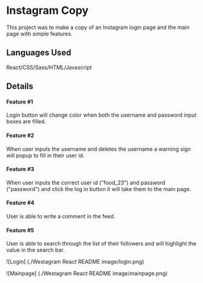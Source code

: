 # Instagram Copy

This project was to make a copy of an Instagram login page and the main page with simple features.

## Languages Used

React/CSS/Sass/HTML/Javascript

## Details

#### Feature #1

Login button will change color when both the username and password input boxes are filled.

#### Feature #2

When user inputs the username and deletes the username a warning sign will popup to fill in their user id.

#### Feature #3

When user inputs the correct user id ("food_23") and password ("password") and click the log in button it will take them to the main page.

#### Feature #4

User is able to write a comment in the feed.

#### Feature #5

User is able to search through the list of their followers and will highlight the value in the search bar.

![Login] (./Westagram React README image/login.png)

![Mainpage] (./Westagram React README image/mainpage.png)
